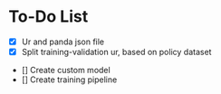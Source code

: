 # To-Do List
- [X] Ur and panda json file
- [X] Split training-validation ur, based on policy dataset
- [] Create custom model
- [] Create training pipeline
